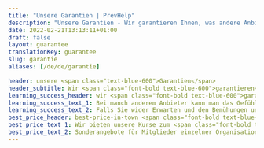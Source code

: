 ```yaml
---
title: "Unsere Garantien | PrevHelp"
description: "Unsere Garantien - Wir garantieren Ihnen, was andere Anbieter Ihnen nur versprechen."
date: 2022-02-21T13:13:11+01:00
draft: false
layout: guarantee
translationKey: guarantee
slug: garantie
aliases: [/de/de/garantie]

header: unsere <span class="text-blue-600">Garantien</span>
header_subtitle: Wir <span class="font-bold text-blue-600">garantieren</span> Ihnen, was andere Anbieter Ihnen nur versprechen.
learning_success_header: wir <span class="font-bold text-blue-600">garantieren</span> Ihren Lernerfolg
learning_success_text_1: Bei manch anderem Anbieter kann man das Gefühl bekommen, dass man (außer der Bescheinigung) nicht viel mitnehmen wird. Daher geben wir auf unsere Kurse eine Erfolgsgarantie. Sie erhalten in unseren Kursen die notwendige Sicherheit und Handlungskompetenz, um die vermittelten Inhalte und Praktiken sicher anwenden zu können. Sollte uns dies während der regulären Kurszeit nicht gelungen sein, wird unser*e Referent*in mit Ihnen üben, bis Sie sich sicher fühlen.
learning_success_text_2: Falls Sie wider Erwarten und den Bemühungen unserer Referent*in zum Trotz, die zu vermittelnden Kursinhalte und Praktiken auch nach weiteren Übungen nicht sicher beherrschen, geht der Kurs auf uns und Sie erhalten Ihr Geld zurück! Wir möchten nur bezahlt werden, wenn Sie mit uns zufrieden sind.
best_price_header: best-price-in-town <span class="font-bold text-blue-600">Garantie</span>
best_price_text_1: Wir bieten unsere Kurse zum <span class="font-bold text-blue-600">garantiert</span> besten Preis der Stadt an. Hierbei arbeiten wir ohne Streichpreise, Rabattaktionen, Gutscheine und Ähnlichem. Wir sind dauerhaft günstig für jede:n, ohne Wenn und Aber. Bei uns gibt es keine Bestrafung, weil Ihnen gerade der passende Voucher / Flyer fehlt!<br />Sollten Sie wider Erwarten einen vergleichbaren Kurs zu einem günstigeren Preis finden, unterbieten wir dieses Angebot um 10 %. Wir bieten Ihnen gute Kurse ohne langen Preisvergleich.
best_price_text_2: Sonderangebote für Mitglieder einzelner Organisationen, (stark) befristete Angebote zu reinen Werbezwecken, Gutscheine o.ä. sind grundsätzlich ausgenommen. Wenn Sie uns diese Einzelfälle zusenden, machen wir Ihnen jedoch auch hierzu gerne ein Angebot.
---
```

